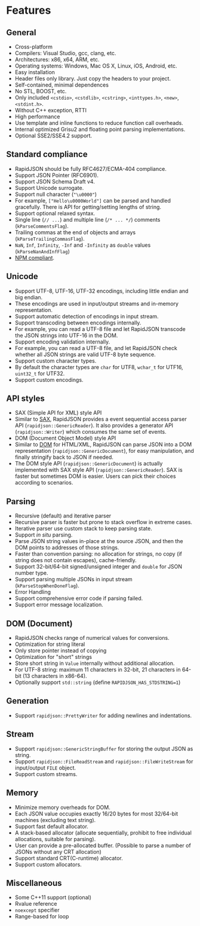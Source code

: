 # Features

## General

* Cross-platform
 * Compilers: Visual Studio, gcc, clang, etc.
 * Architectures: x86, x64, ARM, etc.
 * Operating systems: Windows, Mac OS X, Linux, iOS, Android, etc.
* Easy installation
 * Header files only library. Just copy the headers to your project.
* Self-contained, minimal dependences
 * No STL, BOOST, etc.
 * Only included `<cstdio>`, `<cstdlib>`, `<cstring>`, `<inttypes.h>`, `<new>`, `<stdint.h>`. 
* Without C++ exception, RTTI
* High performance
 * Use template and inline functions to reduce function call overheads.
 * Internal optimized Grisu2 and floating point parsing implementations.
 * Optional SSE2/SSE4.2 support.

## Standard compliance

* RapidJSON should be fully RFC4627/ECMA-404 compliance.
* Support JSON Pointer (RFC6901).
* Support JSON Schema Draft v4.
* Support Unicode surrogate.
* Support null character (`"\u0000"`)
 * For example, `["Hello\u0000World"]` can be parsed and handled gracefully. There is API for getting/setting lengths of string.
* Support optional relaxed syntax.
 * Single line (`// ...`) and multiple line (`/* ... */`) comments (`kParseCommentsFlag`). 
 * Trailing commas at the end of objects and arrays (`kParseTrailingCommasFlag`).
 * `NaN`, `Inf`, `Infinity`, `-Inf` and `-Infinity` as `double` values (`kParseNanAndInfFlag`)
* [NPM compliant](https://github.com/Tencent/rapidjson/blob/master/doc/npm.md).

## Unicode

* Support UTF-8, UTF-16, UTF-32 encodings, including little endian and big endian.
 * These encodings are used in input/output streams and in-memory representation.
* Support automatic detection of encodings in input stream.
* Support transcoding between encodings internally.
 * For example, you can read a UTF-8 file and let RapidJSON transcode the JSON strings into UTF-16 in the DOM.
* Support encoding validation internally.
 * For example, you can read a UTF-8 file, and let RapidJSON check whether all JSON strings are valid UTF-8 byte sequence.
* Support custom character types.
 * By default the character types are `char` for UTF8, `wchar_t` for UTF16, `uint32_t` for UTF32.
* Support custom encodings.

## API styles

* SAX (Simple API for XML) style API
 * Similar to [SAX](http://en.wikipedia.org/wiki/Simple_API_for_XML), RapidJSON provides a event sequential access parser API (`rapidjson::GenericReader`). It also provides a generator API (`rapidjson::Writer`) which consumes the same set of events.
* DOM (Document Object Model) style API
 * Similar to [DOM](http://en.wikipedia.org/wiki/Document_Object_Model) for HTML/XML, RapidJSON can parse JSON into a DOM representation (`rapidjson::GenericDocument`), for easy manipulation, and finally stringify back to JSON if needed.
 * The DOM style API (`rapidjson::GenericDocument`) is actually implemented with SAX style API (`rapidjson::GenericReader`). SAX is faster but sometimes DOM is easier. Users can pick their choices according to scenarios.

## Parsing

* Recursive (default) and iterative parser
 * Recursive parser is faster but prone to stack overflow in extreme cases.
 * Iterative parser use custom stack to keep parsing state.
* Support *in situ* parsing.
 * Parse JSON string values in-place at the source JSON, and then the DOM points to addresses of those strings.
 * Faster than convention parsing: no allocation for strings, no copy (if string does not contain escapes), cache-friendly.
* Support 32-bit/64-bit signed/unsigned integer and `double` for JSON number type.
* Support parsing multiple JSONs in input stream (`kParseStopWhenDoneFlag`).
* Error Handling
 * Support comprehensive error code if parsing failed.
 * Support error message localization.

## DOM (Document)

* RapidJSON checks range of numerical values for conversions.
* Optimization for string literal
 * Only store pointer instead of copying
* Optimization for "short" strings
 * Store short string in `Value` internally without additional allocation.
 * For UTF-8 string: maximum 11 characters in 32-bit, 21 characters in 64-bit (13 characters in x86-64).
* Optionally support `std::string` (define `RAPIDJSON_HAS_STDSTRING=1`)

## Generation

* Support `rapidjson::PrettyWriter` for adding newlines and indentations.

## Stream

* Support `rapidjson::GenericStringBuffer` for storing the output JSON as string.
* Support `rapidjson::FileReadStream` and `rapidjson::FileWriteStream` for input/output `FILE` object.
* Support custom streams.

## Memory

* Minimize memory overheads for DOM.
 * Each JSON value occupies exactly 16/20 bytes for most 32/64-bit machines (excluding text string).
* Support fast default allocator.
 * A stack-based allocator (allocate sequentially, prohibit to free individual allocations, suitable for parsing).
 * User can provide a pre-allocated buffer. (Possible to parse a number of JSONs without any CRT allocation)
* Support standard CRT(C-runtime) allocator.
* Support custom allocators.

## Miscellaneous

* Some C++11 support (optional)
 * Rvalue reference
 * `noexcept` specifier
 * Range-based for loop

